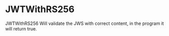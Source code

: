 # JWTWithRS256
JWTWithRS256 Will validate the JWS with correct content, in the program it will return true. 
